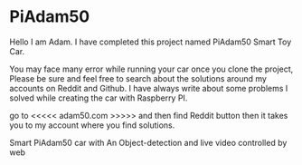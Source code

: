# PiAdam50

Hello I am Adam. I have completed this project named PiAdam50 Smart Toy Car. 

You may face many error while running your car once you clone the project, 
Please be sure and feel free to search about the solutions around my accounts on Reddit and Github. I have always write about some problems I solved while creating the car with Raspberry PI. 

go to <<<<< adam50.com >>>>> and then find Reddit button then it takes you to my account where you find solutions.


Smart PiAdam50 car with An Object-detection and live video controlled by web




